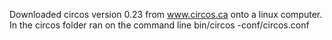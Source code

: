 Downloaded circos version 0.23 from www.circos.ca onto a linux computer. In the circos folder ran on the command line bin/circos -conf/circos.conf
